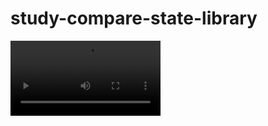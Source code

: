 # study-compare-state-library

<video src="https://user-images.githubusercontent.com/42943992/215989162-c9538bd9-ff44-41f6-90cf-267345ee8eab.mov" width="240" />
